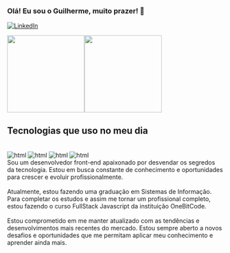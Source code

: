 ### Olá! Eu sou o Guilherme, muito prazer! 👋

[![LinkedIn](https://img.shields.io/badge/LinkedIn-0077B5?style=for-the-badge&logo=linkedin&logoColor=white)](https://www.linkedin.com/in/gu1d3v/)

<div style="display: flex;">
<img height="180em"src="https://github-readme-stats.vercel.app/api?username=d3vgui&show_icons=true&theme=dracula"/>
<img height="180em" src="https://github-readme-stats.vercel.app/api/top-langs/?username=d3vgui&layout=compact&theme=dracula"/>
</div>

## Tecnologias que uso no meu dia

<div style="display: inline-block"><br/>
  <img align="center" alt="html" src="https://img.shields.io/badge/HTML5-E34F26?style=for-the-badge&logo=html5&logoColor=white"/>
  <img align="center" alt="html" src="https://img.shields.io/badge/CSS3-1572B6?style=for-the-badge&logo=css3&logoColor=white"/>
  <img align="center" alt="html" src="https://img.shields.io/badge/JavaScript-F7DF1E?style=for-the-badge&logo=javascript&logoColor=black"/>
  <img align="center" alt="html" src="https://img.shields.io/badge/Figma-F24E1E?style=for-the-badge&logo=figma&logoColor=white"/>
</div>
</br>
 Sou um desenvolvedor front-end apaixonado por desvendar os segredos da tecnologia. Estou em busca constante de conhecimento e oportunidades para crescer e evoluir profissionalmente.
 </br>
 </br>
Atualmente, estou fazendo uma graduação em Sistemas de Informação. Para completar os estudos e assim me tornar um profissional completo, estou fazendo o curso FullStack Javascript da instituição OneBitCode.
</br>
</br>
Estou comprometido em me manter atualizado com as tendências e desenvolvimentos mais recentes do mercado. Estou sempre aberto a novos desafios e oportunidades que me permitam aplicar meu conhecimento e aprender ainda mais.

